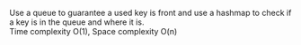 Use a queue to guarantee a used key is front and use a hashmap to check if a key is in the queue and where it is.    
Time complexity O(1), Space complexity O(n)